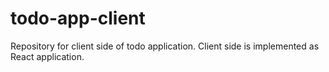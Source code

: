 # todo-app-client
Repository for client side of todo application.
Client side is implemented as React application.